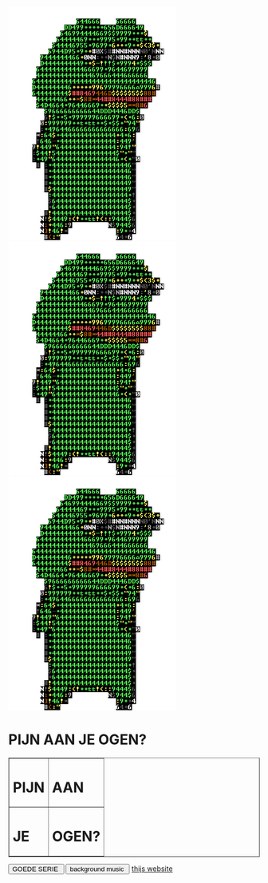 
<html>
<head>
<style>
  @-webkit-keyframes argh-my-eyes {
    0%   { background-color: lime; }
    10%   { background-color: red; }
    20%   { background-color: lime; }
    30%   { background-color: red; }	
    40%   { background-color: lime; }
    50%   { background-color: red; }	
    60%   { background-color: blue; }
    70%   { background-color: red; }		
    80%   { background-color: lime; }
    90%   { background-color: red; }
    100%   { background-color: red; }
  }
  @-moz-keyframes argh-my-eyes {
    0%   { background-color: lime; }
    10%   { background-color: red; }
    20%   { background-color: lime; }
    30%   { background-color: red; }	
    40%   { background-color: orange; }
    50%   { background-color: red; }	
    60%   { background-color: lime; }
    70%   { background-color: red; }		
    80%   { background-color: lime; }
    90%   { background-color: red; }
    100%   { background-color: red; }
  }
  @keyframes argh-my-eyes {
    0%   { background-color: black; }
	1%   { background-color: white; }
	2%   { background-color: black; }
	3%   { background-color: white; }
	4%   { background-color: black; }
	5%   { background-color: white; }
	6%   { background-color: black; }
	7%   { background-color: white; }
	8%   { background-color: black; }
	9%   { background-color: white; }
    10%   { background-color: black; }
	11%   { background-color: white; }
	12%   { background-color: black; }
	13%   { background-color: white; }
	14%   { background-color: black; }
	15%   { background-color: white; }
	16%   { background-color: black; }
	17%   { background-color: white; }
	18%   { background-color: black; }
	19%   { background-color: white; }
    20%   { background-color: yellow; }
	21%   { background-color: white; }
	22%   { background-color: black; }
	23%   { background-color: white; }
	24%   { background-color: black; }
	25%   { background-color: white; }
	26%   { background-color: black; }
	27%   { background-color: white; }
	28%   { background-color: black; }
	29%   { background-color: white; }
    30%   { background-color: lime; }
	31%   { background-color: white; }
	32%   { background-color: black; }
	33%   { background-color: white; }
	34%   { background-color: black; }
	35%   { background-color: white; }
	36%   { background-color: black; }
	37%   { background-color: white; }
	38%   { background-color: black; }
	39%   { background-color: white; }
	40%   { background-color: black; }
	41%   { background-color: white; }
	42%   { background-color: black; }
	43%   { background-color: white; }
	44%   { background-color: black; }
	45%   { background-color: white; }
	46%   { background-color: black; }
	47%   { background-color: white; }
	48%   { background-color: black; }
	49%   { background-color: white; }
    50%   { background-color: black; }
	51%   { background-color: white; }
	52%   { background-color: black; }
	53%   { background-color: white; }
	54%   { background-color: black; }
	55%   { background-color: white; }
	56%   { background-color: black; }
	57%   { background-color: white; }
	58%   { background-color: black; }
	59%   { background-color: white; }	
    60%   { background-color: black; }
	61%   { background-color: white; }
	62%   { background-color: black; }
	63%   { background-color: white; }
	64%   { background-color: black; }
	65%   { background-color: white; }
	66%   { background-color: black; }
	67%   { background-color: white; }
	68%   { background-color: black; }
	69%   { background-color: white; }
    70%   { background-color: black; }
	71%   { background-color: white; }
	72%   { background-color: black; }
	73%   { background-color: white; }
	74%   { background-color: black; }
	75%   { background-color: white; }
	76%   { background-color: black; }
	77%   { background-color: white; }
	78%   { background-color: black; }
	79%   { background-color: white; }		
    80%   { background-color: black; }
	81%   { background-color: white; }
	82%   { background-color: black; }
	83%   { background-color: white; }
	84%   { background-color: black; }
	85%   { background-color: white; }
	86%   { background-color: black; }
	87%   { background-color: white; }
	88%   { background-color: black; }
	89%   { background-color: white; }
    90%   { background-color: black; }
	91%   { background-color: white; }
	92%   { background-color: black; }
	93%   { background-color: white; }
	94%   { background-color: black; }
	95%   { background-color: white; }
	96%   { background-color: black; }
	97%   { background-color: white; }
	98%   { background-color: black; }
	99%   { background-color: white; }
    100%   { background-color: black; }	
  }
  body {

  animation:         argh-my-eyes 1s infinite;
}

h1 {
    color: lime;
    text-align: center;
}
h2	{
	color: black;
	text-align: right;
}

p {
    font-family: verdana;
    font-size: 20px;
}
</style>
<img src="pepe.gif" />
<img src="pepe.gif" />
<img src="pepe.gif" />
</head>
<body>
<audio src="C:\Users\ruben kollen\Desktop\vakken\blok 4\html stuff\random stuff\pumped.mp4" autoplay loop>
</audio>
<h1>PIJN AAN JE OGEN?</h1>
<table border="1">
<tr> <td><h1> PIJN  </h1> </td>
		<td><h1> AAN </h1></td> </tr>
<tr> <td><h1> JE </h1></td>
		<td><h1>OGEN?</h1></td> </tr>
</table>
<input id="" type="button" value="GOEDE SERIE " onclick='window.open("https://en.wikipedia.org/wiki/The_Magicians_(U.S._TV_series)")' />
<input id="" type="button" value="background music " onclick='window.open("https://www.youtube.com/watch?v=SDTZ7iX4vTQ")' /> 
<a href="https://youixentoo.github.io/">thijs website</a>
</html>